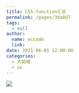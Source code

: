 ```yaml
---
title: CSS-function汇总
permalink: /pages/3da0d7
tags: 
  - null
author: 
  name: wccode
  link: 
date: 2021-06-01 12:00:00
categories: 
  - 大前端
  - ui
---
```

![](https://cdn.jsdelivr.net/gh/xugaoyi/image_store/blog/20200512161232.jpg)